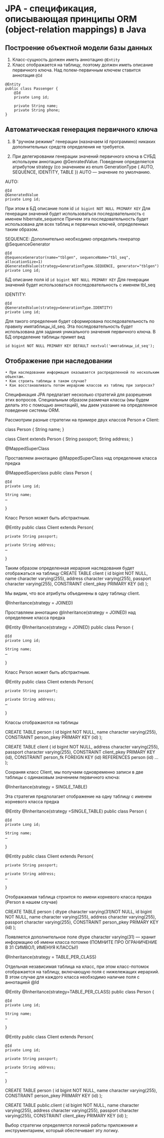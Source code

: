 # JPA - спецификация, описывающая принципы ORM (object-relation mappings) в Java

## Построение объектной модели базы данных

1. Класс-сущность должен иметь аннотацию `@Entity`
2. Класс отображается на таблицу, поэтому должен иметь описание первичного ключа. 
Над полем-первичным ключем ставится аннотация `@Id`

```
@Entity
public class Passenger {
    @Id
    private Long id;

    private String name;
    private String phone;
}
```

## Автоматическая генерация первичного ключа

1. В "ручном режиме" генерации (назначаем id программно) никаких дополнительных средств определения не требуется.

2. При делегировании генерации значений первичного ключа в СУБД используем аннотацию @GenratedValue. Поведение определяется атрибутом strategy (со значением из enum GenerationType { AUTO, SEQUENCE, IDENTITY, TABLE }) AUTO — значение по умолчанию.

AUTO:
```
@Id
@GeneratedValue
private Long id;
```
При этом в БД описание поля id
```id bigint NOT NULL PRIMARY KEY```
Для генерации значений будет использоваться последовательность с именем
hibernate_sequence
Причем эта последовательность будет использована для всех таблиц и первичных ключей, определенных таким образом.

SEQUENCE:
Дополнительно необходимо определить генератор @SequenceGenerator
```
@Id
@SequenceGenerator(name="tblgen", sequenceName="tbl_seq", allocationSize=1)
@GeneratedValue(strategy=GenerationTypeю.SEQUENCE, generator="tblgen")
private Long id;
```

БД описание поля id
```id bigint NOT NULL PRIMARY KEY```
Для генерации значений будет использоваться последовательность с именем tbl_seq


IDENTITY:
```
@Id
@GeneratedValue(strategy=GenerationType.IDENTITY)
private Long id;
```
Для такого определения будет сформирована последовательность по правилу имятаблицы_id_seq. Эта последовательность будет использована для задания уникального значения первичного ключа. В БД определение таблицы примет вид

```id bigint NOT NULL PRIMARY KEY DEFAULT nextval('имятаблицы_id_seq');```

## Отображение при наследовании

    • При наследовании информация оказывается распределенной по нескольким объектам. 
    • Как строить таблицы в таком случае? 
    • Как восстанавливать потом иерархию классов из таблиц при запросах?

Спецификация JPA предлагает несколько стратегий для разрешения этих вопросов. Специальным образом размечая классы (мы будем делать это с помощью аннотаций), мы даем указание на определенное поведение системы ORM.

Рассмотрим разные стратегии на примере двух классов Person и Client:

class Person {
String name;
}

class Client extends Person {
String passport;
String address;
}

@MappedSuperClass

Проставляем аннотацию @MappedSuperClass над определение класса предка

@MappedSuperclass
public class Person {

    @Id
    private Long id;

    String name;
	…
}

Класс Person может быть абстрактным.

@Entity
public class Client extends Person{

    private String passport;

    private String address;
	…
}

Таким образом определенная иерархия наследования будет отображаться на таблицу
CREATE TABLE client
(
id bigint NOT NULL,
name character varying(255),
address character varying(255),
passport character varying(255),
CONSTRAINT client_pkey
PRIMARY KEY (id)
);

Мы видим, что все атрибуты объединены в одну таблицу client.

@Inheritance(strategy = JOINED)

Проставляем аннотацию @Inheritance(strategy = JOINED) над определение класса предка

@Entity
@Inheritance(strategy = JOINED)
public class Person {

    @Id
    private Long id;

    String name;
	…
}

Класс Person может быть абстрактным.

@Entity
public class Client extends Person{

    private String passport;

    private String address;
	…
}

Классы отображаются на таблицы

CREATE TABLE person
(
id bigint NOT NULL,
name character varying(255),
CONSTRAINT person_pkey
PRIMARY KEY (id)
);

CREATE TABLE client
(
id bigint NOT NULL,
address character varying(255),
passport character varying(255),
CONSTRAINT client_pkey
PRIMARY KEY (id),
CONSTRAINT person_fk
FOREIGN KEY (id)
REFERENCES person (id) ...
);

Сохраняя класс Client, мы получаем одновременно записи в две таблицы с одинаковым значением первичного ключа:


@Inheritance(strategy = SINGLE_TABLE)

Эта стратегия предполагает отображение на одну таблицу с именем корневого класса предка

@Entity
@Inheritance(strategy =SINGLE_TABLE)
public class Person {

    @Id
    private Long id;

    String name;
	…
}

@Entity
public class Client extends Person{

    private String passport;

    private String address;
	…
}

Отображаемая таблица строится по имени корневого класса предка (Person в нашем случае)

CREATE TABLE person
(
dtype character varying(31)NOT NULL,
id bigint NOT NULL,
name character varying(255),
address character varying(255),
passport character varying(255),
CONSTRAINT person_pkey PRIMARY KEY (id)
);

Появляется дополнительное поле dtype character varying(31) — хранит информацию об имени класса потомке (ПОМНИТЕ ПРО ОГРАНИЧЕНИЕ В 31 СИМВОЛ, ИМЕНУЯ КЛАССЫ!)

@Inheritance(strategy = TABLE_PER_CLASS)

Отдельная независимая таблица на класс, при этом класс-потомок отображается на таблицу, включающую поля с нижележащих иерархий.
В этом случае для  каждого класса необходимо наличие поля с аннотацией   @Id

@Entity
@Inheritance(strategy=TABLE_PER_CLASS)
public class Person {

    @Id
    private Long id;

    String name;
	…
}

@Entity
public class Client extends Person{

    @Id
    private Long id;
 
    private String passport;

    private String address;
	…
}

CREATE TABLE person
(
id bigint NOT NULL,
name character varying(255),
CONSTRAINT person_pkey PRIMARY KEY (id)
);

CREATE TABLE public.client
(
id bigint NOT NULL,
name character varying(255),
address character varying(255),
passport character varying(255),
CONSTRAINT client_pkey PRIMARY KEY (id)
);

Выбор стратегии определяется логикой работы приложения и инструментарием, который обеспечивает эту логику.

